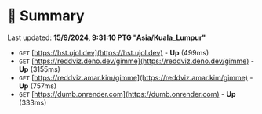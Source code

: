 # 📖 Summary
Last updated: **15/9/2024, 9:31:10 PTG "Asia/Kuala_Lumpur"**

- `GET` [https://hst.ujol.dev](https://hst.ujol.dev) - **Up** (499ms)
- `GET` [https://reddviz.deno.dev/gimme](https://reddviz.deno.dev/gimme) - **Up** (3155ms)
- `GET` [https://reddviz.amar.kim/gimme](https://reddviz.amar.kim/gimme) - **Up** (757ms)
- `GET` [https://dumb.onrender.com](https://dumb.onrender.com) - **Up** (333ms)
